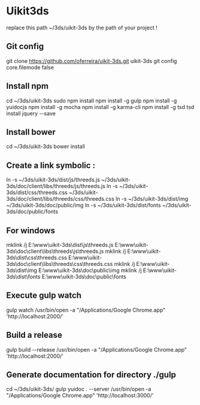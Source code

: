 # Uikit3ds
replace this path ~/3ds/uikit-3ds by the path of your project !

## Git config
git clone https://github.com/oferreira/uikit-3ds.git uikit-3ds
git config core.filemode false

## Install npm
cd ~/3ds/uikit-3ds
sudo npm install
npm install -g gulp
npm install -g yuidocjs
npm install -g mocha
npm install -g karma-cli
npm install -g tsd
tsd install jquery --save

## Install  bower
cd ~/3ds/uikit-3ds
bower install

## Create a link symbolic :
ln -s ~/3ds/uikit-3ds/dist/js/threeds.js ~/3ds/uikit-3ds/doc/client/libs/threeds/js/threeds.js
ln -s ~/3ds/uikit-3ds/dist/css/threeds.css ~/3ds/uikit-3ds/doc/client/libs/threeds/css/threeds.css
ln -s ~/3ds/uikit-3ds/dist/img ~/3ds/uikit-3ds/doc/public/img
ln -s ~/3ds/uikit-3ds/dist/fonts ~/3ds/uikit-3ds/doc/public/fonts

## For windows
mklink /j E:\www\uikit-3ds\dist\js\threeds.js E:\www\uikit-3ds\doc\client\libs\threeds\js\threeds.js
mklink /j E:\www\uikit-3ds\dist\css\threeds.css E:\www\uikit-3ds\doc\client\libs\threeds\css\threeds.css
mklink /j E:\www\uikit-3ds\dist\img E:\www\uikit-3ds\doc\public\img
mklink /j E:\www\uikit-3ds\dist\fonts E:\www\uikit-3ds\doc\public\fonts

## Execute gulp watch
gulp watch
/usr/bin/open -a "/Applications/Google Chrome.app" 'http://localhost:2000/'

## Build a release
gulp build --release 
/usr/bin/open -a "/Applications/Google Chrome.app" 'http://localhost:2000/'

## Generate documentation for directory ./gulp
cd ~/3ds/uikit-3ds/    gulp
yuidoc .  --server
/usr/bin/open -a "/Applications/Google Chrome.app" 'http://localhost:3000/'